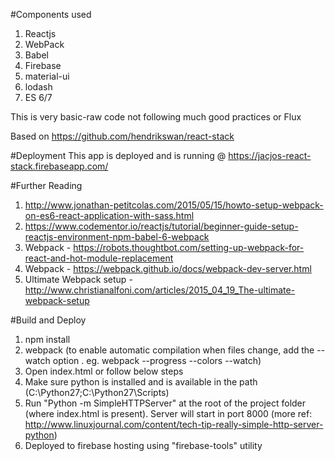 #Components used
1. Reactjs
2. WebPack
3. Babel
3. Firebase
4. material-ui
5. lodash
6. ES 6/7

This is very basic-raw code not following much good practices or Flux

Based on https://github.com/hendrikswan/react-stack

#Deployment
This app is deployed and is running @ https://jacjos-react-stack.firebaseapp.com/

#Further Reading

1. http://www.jonathan-petitcolas.com/2015/05/15/howto-setup-webpack-on-es6-react-application-with-sass.html
2. https://www.codementor.io/reactjs/tutorial/beginner-guide-setup-reactjs-environment-npm-babel-6-webpack
3. Webpack - https://robots.thoughtbot.com/setting-up-webpack-for-react-and-hot-module-replacement
4. Webpack - https://webpack.github.io/docs/webpack-dev-server.html
5. Ultimate Webpack setup - http://www.christianalfoni.com/articles/2015_04_19_The-ultimate-webpack-setup

#Build and Deploy
1. npm install
2. webpack (to enable automatic compilation when files change, add the --watch option . eg. webpack --progress --colors --watch)
3. Open index.html or follow below steps
4. Make sure python is installed and is available in the path (C:\Python27\;C:\Python27\Scripts\)
5. Run "Python -m SimpleHTTPServer" at the root of the project folder (where index.html is present). Server will start in port 8000 (more ref: http://www.linuxjournal.com/content/tech-tip-really-simple-http-server-python)
6. Deployed to firebase hosting using "firebase-tools" utility
